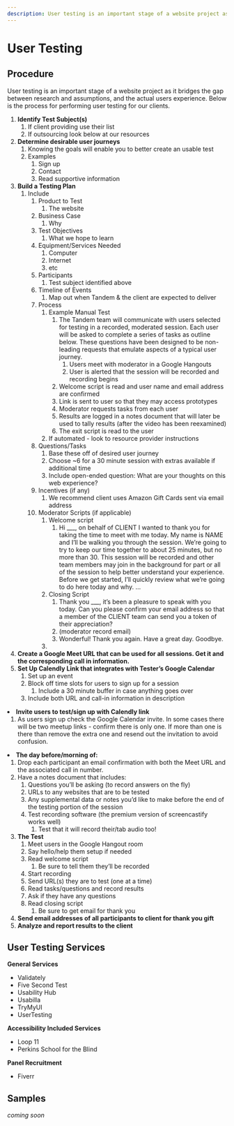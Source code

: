 ```yaml
---
description: User testing is an important stage of a website project as it bridges the gap between research and assumptions, and the actual users experience. 
---
```

User Testing
=================

Procedure 
-----------------------------------

User testing is an important stage of a website project as it bridges the gap between research and assumptions, and the actual users experience. Below is the process for performing user testing for our clients.

<ol>
<li>
<strong>Identify Test Subject(s)</strong>
<ol><li>
If client providing use their list
</li><li>If outsourcing look below at our resources</li></ol></li><li>
<strong>Determine desirable user journeys</strong><ol>
<li>Knowing the goals will enable you to better create an usable test
</LI><LI>Examples<ol><li>
Sign up </li><li>
Contact</li><li>
Read supportive information</li></ol></li></ol></li>
<li>
<strong>Build a Testing Plan</strong><ol><li>
Include<ol><li>
Product to Test<ol><li>
The website</li></ol></li><li>
Business Case<ol><li>
Why</li></ol></li><li>
Test Objectives<ol><li>
What we hope to learn</li></ol></li><li>
Equipment/Services Needed<ol><li>
Computer</li><li>
Internet</li><li>
etc</li></ol></li><li>
Participants<ol><li>
Test subject identified above</li></ol></li><li>
Timeline of Events<ol><li>
Map out when Tandem & the client are expected to deliver</li></ol></li><li>
Process<ol><li>
Example Manual Test<ol><li>
The Tandem team will communicate with users selected for testing in a recorded, moderated session. Each user will be asked to complete a series of tasks as outline below. These questions have been designed to be non-leading requests that emulate aspects of a typical user journey.<ol><li>
Users meet with moderator in a Google Hangouts</li><li>
User is alerted that the session will be recorded and recording begins</li></ol></li><li>
Welcome script is read and user name and email address are confirmed</li><li>
Link is sent to user so that they may access prototypes</li><li>
Moderator requests tasks from each user </li><li>
Results are logged in a notes document that will later be used to tally results (after the video has been reexamined)</li><li>
The exit script is read to the user</li></ol></li><li>
If automated - look to resource provider instructions</li></ol><li>
Questions/Tasks <ol><li>
Base these off of desired user journey</li><li>
Choose ~6 for a 30 minute session with extras available if additional time</li><li>
Include open-ended question: What are your thoughts on this web experience?</li></ol><li>
Incentives (if any)<ol><li>
We recommend client uses Amazon Gift Cards sent via email address</li></ol><li>
Moderator Scripts (if applicable)<ol><li>
Welcome script<ol><li>
Hi ___, on behalf of CLIENT I wanted to thank you for taking the time to meet with me today. My name is NAME and I’ll be walking you through the session. We’re going to try to keep our time together to about 25 minutes, but no more than 30. This session will be recorded and other team members may join in the background for part or all of the session to help better understand your experience. 
<br>
Before we get started, I’ll quickly review what we’re going to do here today and why. …</li></ol><li>
Closing Script<ol><li>
Thank you ___, it’s been a pleasure to speak with you today. Can you please confirm your email address so that a member of the CLIENT team can send you a token of their appreciation?</li><li>
(moderator record email)</li><li>
Wonderful! Thank you again. Have a great day. Goodbye.</li></ol><li></ol></li></ol></li></ol></li><li>
<strong>Create a Google Meet URL that can be used for all sessions. Get it and the corresponding call in information.</strong></li><li>
<strong>Set Up Calendly Link that integrates with Tester’s Google Calendar</strong><ol><li>
Set up an event</li><li>
Block off time slots for users to sign up for a session<ol><li>
Include a 30 minute buffer in case anything goes over</li></ol></li><li>
  Include both URL and call-in information in description</li></ol></li></ol></li><li>
<strong>Invite users to test/sign up with Calendly link</strong><ol><li>
As users sign up check the Google Calendar invite. In some cases there will be two meetup links - confirm there is only one. If more than one is there than remove the extra one and resend out the invitation to avoid confusion. </li></ol></li><li>
<strong>The day before/morning of:</strong><ol><li>
Drop each participant an email confirmation with both the Meet URL and the associated call in number. </li><li>
Have a notes document that includes:<ol><li>
Questions you’ll be asking (to record answers on the fly)</li><li>
URLs to any websites that are to be tested</li><li>
Any supplemental data or notes you’d like to make before the end of the testing portion of the session</li><li>
Test recording software (the premium version of screencastify works well)<ol><li>
Test that it will record their/tab audio too! </li></ol></li></ol></li><li>
<strong>The Test</strong><ol><li>
Meet users in the Google Hangout room</li><li>
Say hello/help them setup if needed</li><li>
Read welcome script<ol><li>
Be sure to tell them they’ll be recorded</li></ol></li><li>
Start recording</li><li>
Send URL(s) they are to test (one at a time)</li><li>
Read tasks/questions and record results</li><li>
Ask if they have any questions</li><li>
Read closing script<ol><li>
Be sure to get email for thank you </li></ol></li></ol></li><li>
<strong>Send email addresses of all participants to client for thank you gift</strong></li><li>
<strong>Analyze and report results to the client</strong></li></ol>


User Testing Services
-----------------------------------
<strong>General Services</strong><ul><li>
Validately</li><li>
Five Second Test</li><li>
Usability Hub</li><li>
Usabilla</li><li>
TryMyUI</li><li>
UserTesting</li></ul>

<strong>Accessibility Included Services</strong><ul><li>
Loop 11</li><li>
Perkins School for the Blind</li></ul>

<strong>Panel Recruitment</strong><ul><li>
Fiverr</li></ul>


Samples
-----------------------------------
<em>coming soon</em>
